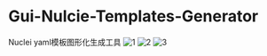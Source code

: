 # Gui-Nulcie-Templates-Generator
Nuclei yaml模板图形化生成工具
![1](https://github.com/user-attachments/assets/d7bcdebb-c83b-4068-9fe7-14b60d9234f4)
![2](https://github.com/user-attachments/assets/e6b79cdf-8b6d-4922-b445-75108865cb0b)
![3](https://github.com/user-attachments/assets/cf889eaf-d721-46fb-a6a6-6625b699d34e)
